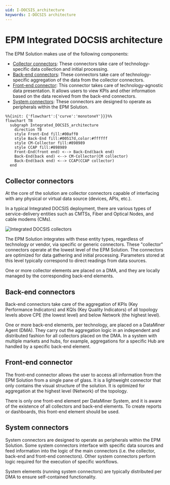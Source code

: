 ```yaml
---
uid: I-DOCSIS_architecture
keywords: I-DOCSIS architecture
---
```


# EPM Integrated DOCSIS architecture

The EPM Solution makes use of the following components:

- [Collector connectors](#collector-connectors): These connectors take care of technology-specific data collection and initial processing.
- [Back-end connectors](#back-end-connectors): These connectors take care of technology-specific aggregation of the data from the collector connectors.
- [Front-end connector](#front-end-connector): This connector takes care of technology-agnostic data presentation. It allows users to view KPIs and other information based on the data received from the back-end connectors.
- [System connectors](#system-connectors): These connectors are designed to operate as peripherals within the EPM Solution.
<!--
![EPM architecture](~/user-guide/images/EPM_docsis_architecture.png)
-->
```mermaid
%%{init: {'flowchart':{'curve':'monotoneY'}}}%%
flowchart TB
  subgraph Integrated_DOCSIS_architecture
    direction TB
    style Front-End fill:#00aff0
    style Back-End fill:#00517d,color:#ffffff
    style CM-Collector fill:#898989
    style CCAP fill:#898989
    Front-End(front end) <--> Back-End(back end)
    Back-End(back end) <--> CM-Collector(CM collector)
    Back-End(back end) <--> CCAP(CCAP collector)
  end
```

## Collector connectors

At the core of the solution are collector connectors capable of interfacing with any physical or virtual data source (devices, APIs, etc.).

In a typical Integrated DOCSIS deployment, there are various types of service-delivery entities such as CMTSs, Fiber and Optical Nodes, and cable modems (CMs).

![Integrated DOCSIS collectors](~/user-guide/images/EPM_I-docsis_collectors.png)

The EPM Solution integrates with these entity types, regardless of technology or vendor, via specific or generic connectors. These "collector" connectors operate at the lowest level of the EPM Solution. The connectors are optimized for data gathering and initial processing. Parameters stored at this level typically correspond to direct readings from data sources.

One or more collector elements are placed on a DMA, and they are locally managed by the corresponding back-end elements.

## Back-end connectors

Back-end connectors take care of the aggregation of KPIs (Key Performance Indicators) and KQIs (Key Quality Indicators) of all topology levels above CPE (the lowest level) and below Network (the highest level).

One or more back-end elements, per technology, are placed on a DataMiner Agent (DMA). They carry out the aggregation logic in an independent and distributed fashion for all collectors placed on the DMA. In a system with multiple markets and hubs, for example, aggregations for a specific Hub are handled by a specific back-end element.

## Front-end connector

The front-end connector allows the user to access all information from the EPM Solution from a single pane of glass. It is a lightweight connector that only contains the visual structure of the solution. It is optimized for aggregation at the highest level (Network) of the topology.

There is only one front-end element per DataMiner System, and it is aware of the existence of all collectors and back-end elements. To create reports or dashboards, this front-end element should be used.

## System connectors

System connectors are designed to operate as peripherals within the EPM Solution. Some system connectors interface with specific data sources and feed information into the logic of the main connectors (i.e. the collector, back-end and front-end connectors). Other system connectors perform logic required for the execution of specific workflows.

System elements (running system connectors) are typically distributed per DMA to ensure self-contained functionality.
